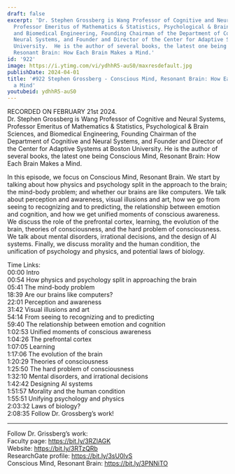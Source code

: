```yaml
---
draft: false
excerpt: 'Dr. Stephen Grossberg is Wang Professor of Cognitive and Neural Systems,
  Professor Emeritus of Mathematics & Statistics, Psychological & Brain Sciences,
  and Biomedical Engineering, Founding Chairman of the Department of Cognitive and
  Neural Systems, and Founder and Director of the Center for Adaptive Systems at Boston
  University.  He is the author of several books, the latest one being Conscious Mind,
  Resonant Brain: How Each Brain Makes a Mind.'
id: '922'
image: https://i.ytimg.com/vi/ydhhR5-auS0/maxresdefault.jpg
publishDate: 2024-04-01
title: '#922 Stephen Grossberg - Conscious Mind, Resonant Brain: How Each Brain Makes
  a Mind'
youtubeid: ydhhR5-auS0
---
```

<div class="timelinks">

RECORDED ON FEBRUARY 21st 2024.  
Dr. Stephen Grossberg is Wang Professor of Cognitive and Neural Systems, Professor Emeritus of Mathematics & Statistics, Psychological & Brain Sciences, and Biomedical Engineering, Founding Chairman of the Department of Cognitive and Neural Systems, and Founder and Director of the Center for Adaptive Systems at Boston University.  He is the author of several books, the latest one being Conscious Mind, Resonant Brain: How Each Brain Makes a Mind.

In this episode, we focus on Conscious Mind, Resonant Brain. We start by talking about how physics and psychology split in the approach to the brain; the mind-body problem; and whether our brains are like computers. We talk about perception and awareness, visual illusions and art, how we go from seeing to recognizing and to predicting, the relationship between emotion and cognition, and how we get unified moments of conscious awareness. We discuss the role of the prefrontal cortex, learning, the evolution of the brain, theories of consciousness, and the hard problem of consciousness. We talk about mental disorders, irrational decisions, and the design of AI systems. Finally, we discuss morality and the human condition, the unification of psychology and physics, and potential laws of biology.

Time Links:  
<time>00:00</time> Intro  
<time>00:54</time> How physics and psychology split in approaching the brain  
<time>05:41</time> The mind-body problem  
<time>18:39</time> Are our brains like computers?  
<time>22:01</time> Perception and awareness  
<time>31:42</time> Visual illusions and art  
<time>54:14</time> From seeing to recognizing and to predicting  
<time>59:40</time> The relationship between emotion and cognition  
<time>1:02:53</time> Unified moments of conscious awareness  
<time>1:04:26</time> The prefrontal cortex  
<time>1:07:05</time> Learning  
<time>1:17:06</time> The evolution of the brain  
<time>1:20:29</time> Theories of consciousness  
<time>1:25:50</time> The hard problem of consciousness  
<time>1:32:10</time> Mental disorders, and irrational decisions  
<time>1:42:42</time> Designing AI systems  
<time>1:51:57</time> Morality and the human condition  
<time>1:55:51</time> Unifying psychology and physics  
<time>2:03:32</time> Laws of biology?  
<time>2:08:35</time> Follow Dr. Grossberg’s work!

---

Follow Dr. Grissberg’s work:  
Faculty page: https://bit.ly/3RZlAGK  
Website: https://bit.ly/3RTzQRb  
ResearchGate profile: https://bit.ly/3sU0lvS  
Conscious Mind, Resonant Brain: https://bit.ly/3PNNiTO
</div>

